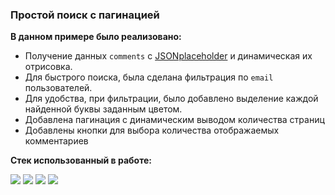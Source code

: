### Простой поиск с пагинацией

**В данном примере было реализовано:**

- Получение данных `comments` c [JSONplaceholder](https://jsonplaceholder.typicode.com/) и динамическая их отрисовка.
- Для быстрого поиска, была сделана фильтрация по `email` пользователей.
- Для удобства, при фильтрации, было добавлено выделение каждой найденной буквы заданным цветом.
- Добавлена пагинация с динамическим выводом количества страниц
- Добавлены кнопки для выбора количества отображаемых комментариев

**Стек использованный в работе:**

<img src="https://img.shields.io/badge/JavaScript-F7DF1E?style=for-the-badge&logo=JavaScript&logoColor=black" /> <img src="https://img.shields.io/badge/HTML-E34F26?style=for-the-badge&logo=HTML5&logoColor=white" /> <img src="https://img.shields.io/badge/CSS-2162AE?style=for-the-badge&logo=CSS3&logoColor=white" /> <img src="https://img.shields.io/badge/bootstrap-7952B3?style=for-the-badge&logo=bootstrap&logoColor=white" />
